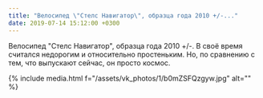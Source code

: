 ```yaml
---
title: "Велосипед \"Стелс Навигатор\", образца года 2010 +/-..."
date: 2019-07-14 15:12:00 +0300
---
```


Велосипед "Стелс Навигатор", образца года 2010 +/-. В своё время считался недорогим и относительно простеньким. Но, по сравнению с тем, что выпускают сейчас, он просто космос.

{% include media.html f="/assets/vk_photos/1/b0mZSFQzgyw.jpg" alt="" %}
